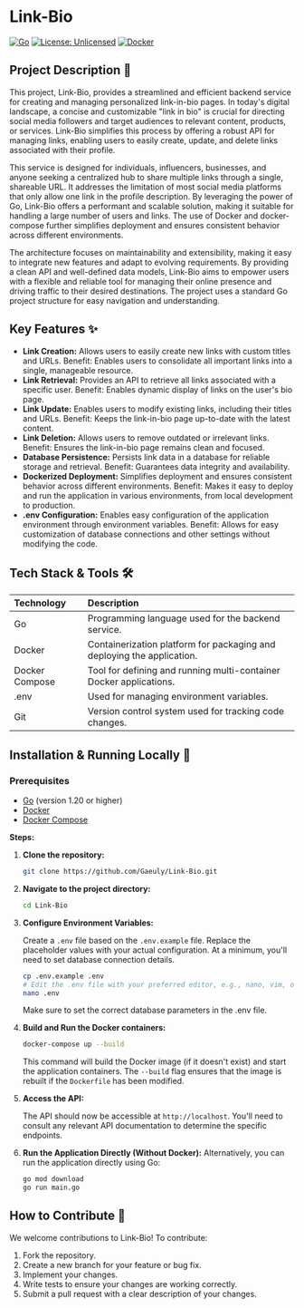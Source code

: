 # Link-Bio

[![Go](https://img.shields.io/badge/Go-v1.20%2B-blue?logo=go&logoColor=white)](https://go.dev/)
[![License: Unlicensed](https://img.shields.io/badge/License-Unlicensed-red)](https://choosealicense.com/licenses/unlicensed/)
[![Docker](https://img.shields.io/badge/Docker-ready-blue?logo=docker&logoColor=white)](https://www.docker.com/)

## Project Description 📝

This project, Link-Bio, provides a streamlined and efficient backend service for creating and managing personalized link-in-bio pages. In today's digital landscape, a concise and customizable "link in bio" is crucial for directing social media followers and target audiences to relevant content, products, or services. Link-Bio simplifies this process by offering a robust API for managing links, enabling users to easily create, update, and delete links associated with their profile.

This service is designed for individuals, influencers, businesses, and anyone seeking a centralized hub to share multiple links through a single, shareable URL. It addresses the limitation of most social media platforms that only allow one link in the profile description. By leveraging the power of Go, Link-Bio offers a performant and scalable solution, making it suitable for handling a large number of users and links. The use of Docker and docker-compose further simplifies deployment and ensures consistent behavior across different environments.

The architecture focuses on maintainability and extensibility, making it easy to integrate new features and adapt to evolving requirements. By providing a clean API and well-defined data models, Link-Bio aims to empower users with a flexible and reliable tool for managing their online presence and driving traffic to their desired destinations. The project uses a standard Go project structure for easy navigation and understanding.

## Key Features ✨

*   **Link Creation:** Allows users to easily create new links with custom titles and URLs. Benefit: Enables users to consolidate all important links into a single, manageable resource.
*   **Link Retrieval:** Provides an API to retrieve all links associated with a specific user. Benefit: Enables dynamic display of links on the user's bio page.
*   **Link Update:** Enables users to modify existing links, including their titles and URLs. Benefit: Keeps the link-in-bio page up-to-date with the latest content.
*   **Link Deletion:** Allows users to remove outdated or irrelevant links. Benefit: Ensures the link-in-bio page remains clean and focused.
*   **Database Persistence:** Persists link data in a database for reliable storage and retrieval. Benefit: Guarantees data integrity and availability.
*   **Dockerized Deployment:** Simplifies deployment and ensures consistent behavior across different environments. Benefit: Makes it easy to deploy and run the application in various environments, from local development to production.
*   **.env Configuration:** Enables easy configuration of the application environment through environment variables. Benefit: Allows for easy customization of database connections and other settings without modifying the code.

## Tech Stack & Tools 🛠️

| Technology   | Description                                                 |
| :----------- | :---------------------------------------------------------- |
| Go           | Programming language used for the backend service.         |
| Docker       | Containerization platform for packaging and deploying the application.  |
| Docker Compose | Tool for defining and running multi-container Docker applications.   |
| .env         | Used for managing environment variables.                   |
| Git          | Version control system used for tracking code changes.         |

## Installation & Running Locally 🚀

### Prerequisites

- [Go](https://golang.org/doc/install) (version 1.20 or higher)
- [Docker](https://docs.docker.com/get-docker/)
- [Docker Compose](https://docs.docker.com/compose/install/)

**Steps:**

1.  **Clone the repository:**

    ```bash
    git clone https://github.com/Gaeuly/Link-Bio.git
    ```

2.  **Navigate to the project directory:**

    ```bash
    cd Link-Bio
    ```

3.  **Configure Environment Variables:**

    Create a `.env` file based on the `.env.example` file. Replace the placeholder values with your actual configuration. At a minimum, you'll need to set database connection details.

    ```bash
    cp .env.example .env
    # Edit the .env file with your preferred editor, e.g., nano, vim, or VS Code.
    nano .env
    ```
    Make sure to set the correct database parameters in the .env file.

4. **Build and Run the Docker containers:**

    ```bash
    docker-compose up --build
    ```

    This command will build the Docker image (if it doesn't exist) and start the application containers.  The `--build` flag ensures that the image is rebuilt if the `Dockerfile` has been modified.

5.  **Access the API:**

    The API should now be accessible at `http://localhost`.  You'll need to consult any relevant API documentation to determine the specific endpoints.

6.  **Run the Application Directly (Without Docker):**
    Alternatively, you can run the application directly using Go:
    ```bash
    go mod download
    go run main.go
    ```

## How to Contribute 🤝

We welcome contributions to Link-Bio! To contribute:

1.  Fork the repository.
2.  Create a new branch for your feature or bug fix.
3.  Implement your changes.
4.  Write tests to ensure your changes are working correctly.
5.  Submit a pull request with a clear description of your changes.